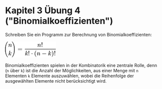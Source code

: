 # Kapitel 3 Übung 4 ("Binomialkoeffizienten")

Schreiben Sie ein Programm zur Berechnung von Binomialkoeffizienten:

![Formel Binomialkoeffizient](/formeln/binomialkoeffizient.png)

Binomialkoeffizienten spielen in der Kombinatorik eine zentrale Rolle, denn (```n``` über ```k```) ist die Anzahl der Möglichkeiten, aus einer Menge mit ```n``` Elementen ```k``` Elemente auszuwählen, wobei die Reihenfolge der ausgewählten Elemente nicht berücksichtigt wird.

